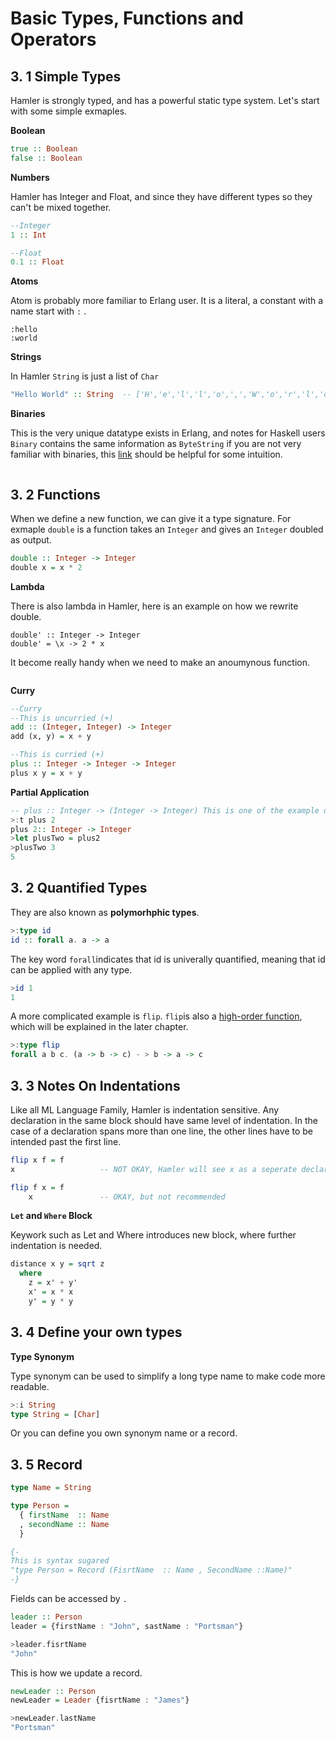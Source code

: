 

# Basic Types, Functions and Operators



## 3. 1 Simple Types

Hamler is strongly typed, and has a powerful static type system. Let's start with some simple exmaples.

**Boolean**

```Haskell
true :: Boolean
false :: Boolean 
```

**Numbers** 

Hamler has Integer and Float, and since they have different types so they can't be mixed together. 

```Haskell
--Integer
1 :: Int

--Float 
0.1 :: Float 
```

**Atoms**

Atom is probably more familiar to Erlang user. It is  a literal, a constant with a name start with `:` .

```
:hello
:world
```

**Strings**

In Hamler `String` is just a list of `Char` 

```Haskell
"Hello World" :: String  -- ['H','e','l','l','o',',','W','o','r','l','d']
```

**Binaries**

This is the very unique datatype exists in Erlang, and notes for Haskell users `Binary` contains the same information as `ByteString` if you are not very familiar with binaries, this [link](https://erlang.org/doc/man/binary.html) should be helpful for some intuition. 

```

```

## 3. 2 Functions

When we define a new function, we can give it a type signature. For exmaple `double` is a function takes an `Integer` and gives an `Integer` doubled as output. 

```haskell
double :: Integer -> Integer
double x = x * 2
```

**Lambda**

There is also lambda in Hamler, here is an example on how we rewrite double.

```
double' :: Integer -> Integer
double' = \x -> 2 * x
```

It become really handy when we need to make an anoumynous function.

```

```

**Curry**

```haskell
--Curry
--This is uncurried (+)
add :: (Integer, Integer) -> Integer
add (x, y) = x + y

--This is curried (+)
plus :: Integer -> Integer -> Integer 
plus x y = x + y
```

**Partial Application**

```Haskell
-- plus :: Integer -> (Integer -> Integer) This is one of the example of higher order functions
>:t plus 2 
plus 2:: Integer -> Integer
>let plusTwo = plus2
>plusTwo 3 
5
```



## 3. 2 Quantified Types

They are also known as **polymorhphic types**. 

```Haskell
>:type id
id :: forall a. a -> a
```

The key word `forall`indicates that id is univerally quantified, meaning that id can be applied with any type. 

```Haskell
>id 1
1
```

A more complicated example is `flip`. `flip`is also a [high-order function](), which will be explained in the later chapter. 

```Haskell
>:type flip
forall a b c. (a -> b -> c) - > b -> a -> c
```



## 3. 3 Notes On Indentations

Like all ML Language Family, Hamler is indentation sensitive. Any declaration in the same block should have same level of indentation. In the case of a declaration spans more than one line, the other lines have to be intended past the first line.

```Haskell
flip x f = f
x                   -- NOT OKAY, Hamler will see x as a seperate declaration

flip f x = f
    x               -- OKAY, but not recommended
```

**`Let` and `Where` Block**

Keywork such as Let and Where introduces new block, where further indentation is needed.

```haskell
distance x y = sqrt z
  where
    z = x' + y'
    x' = x * x
    y' = y * y
```



## 3. 4 Define your own types

**Type Synonym**

Type synonym can be used to simplify a long type name to make code more readable. 

```Haskell
>:i String
type String = [Char]
```

Or you can define you own synonym name or a record.

## 3. 5 Record

```Haskell
type Name = String

type Person =
  { firstName  :: Name
  , secondName :: Name
  }

{-
This is syntax sugared
"type Person = Record (FisrtName  :: Name , SecondName ::Name)" 
-}
```

Fields can be accessed by `.`

```haskell
leader :: Person
leader = {firstName : "John", sastName : "Portsman"}

>leader.fisrtName
"John"
```

This is how we update a record.

```haskell
newLeader :: Person
newLeader = Leader {fisrtName : "James"}

>newLeader.lastName
"Portsman"
```



